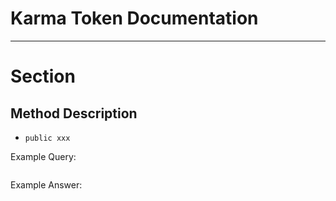 # Karma Token Documentation

---

# Section

## Method Description
- `public xxx`

Example Query: 
```json
```

Example Answer: 
```json
```
